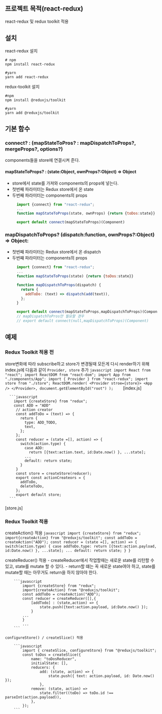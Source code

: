 ## 프로젝트 목적(react-redux)
react-redux 및 redux toolkit 적용

## 설치
react-redux 설치
```shell
# npm 
npm install react-redux

#yarn
yarn add react-redux
```
redux-toolkit 설치
```shell
#npm 
npm install @reduxjs/toolkit

#yarn
yarn add @reduxjs/toolkit
```

## 기본 함수
  ### connect? : (mapStateToPros? : mapDispatchToProps?, mergeProps?, options?)
   components들을 store에 연결시켜 준다.
   
   #### mapStateToProps? : (state:Object, ownProps?:Object) => Object
   - store에서 state를 가져와 components의 props에 넣는다.
   - 첫번째 파라미터는 Redux store에서 온 state
   - 두번째 파라미터는 components의 props
      ```javascript
        import {connect} from "react-redux";
        ...
        function mapStateToProps(state, ownProps) {return {toDos:state}}

        export default connect(mapStateToProps)(Component)
      ```
   ### mapDispatchToProps? (dispatch:function, ownProps?:Object) => Object:
   - 첫번째 파라미터는 Redux store에서 온 dispatch
   - 두번쨰 파라미터는 components의 props
      ```javascript
        import {connect} from "react-redux";
        ...
        function mapStateToProps(state) {return {toDos:state}}

        function mapDispatchToProps(dispatch) {
          return {
            addToDo: (text) => dispatch(add(text)),
          };
        }
      
        export default connect(mapStateToProps,mapDispatchToProps)(Component)
        // mapDispatchToPros만 필요할 경우
        // export default connect(null,mapDispatchToProps)(Component)
      ```
   
## 예제
  ### Redux Toolkit 적용 전
  store변화에 따라 subscribe하고 store가 변경될때 모든게 다시 render하기 위해 index.js에 다음과 같이 ```Provider, store``` 추가
      ```javascript
        import React from "react";
        import ReactDOM from "react-dom";
        import App from "./components/App";
        import { Provider } from "react-redux";
        import store from "./store";
        ReactDOM.render(
          <Provider stroe={store}>
            <App />
          </Provider>,
          document.getElementById("root")
        );   
      ```
   [index.js]
        
      ```javascript
        import {createStore} from "redux";
        const ADD = "ADD"
         // action creator
         const addToDo = (text) => {
           return {
             type: ADD_TODO,
             text,
           };
         };
         const reducer = (state =[], action) => {
           switch(action.type) {
             case ADD:
               return [{text:action.text, id:Date.now() }, ...state];
             ...
             default: return state;
           }
         }
         const store = createStore(reducer);
         export const actionCreateors = {
           addToDo,
           deleteToDo,
         };
         export default store;
      ```
   [store.js]

   ### Redux Toolkit 적용 
   createAction() 적용
        ```javascript
            import {createStore} from "redux";
            import{createAction} from "@reduxjs/toolkit";
            const addToDo = createAction("ADD");
            const reducer = (state =[], action) => {
                switch(action.type) {
                case addToDo.type:
                    return [{text:action.payload, id:Date.now() }, ...state];
                ...
                default: return state;
                }
            }
        ```

   createReducer() 적용 
     - createReducer에서 작업할때는 새로운 state를 리턴할 수 있고, state를 mutate 할 수 있다. 
     - return할 떄는 꼭 새로운 state여야 하고, state를 mutate할 때는 아무거도 return을 하지 않아야 한다.
      
        ```javascript
            import {createStore} from "redux";
            import{createAction} from "@reduxjs/toolkit";
            const addToDo = createAction("ADD");
            const reducer = createReducer([],{
                [addTodo] : (state,action) => {
                    state.push({text:action.payload, id:Date.now() });
                }
            ...
            }
            ...
        ```    
    
    configureStore() / createSlice() 적용
    
        ```javascript
            import { createSlice, configureStore} from "@reduxjs/toolkit";
            const toDos = createSlice({
                name: "toDosReducer",
                initialState: [],
                reducers: {
                    add: (state, action) => {
                        state.push({ text: action.payload, id: Date.now() });
                    },
                remove: (state, action) =>
                    state.filter((toDo) => toDo.id !== parseInt(action.payload)),
                },
            });
        ```

